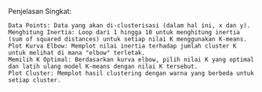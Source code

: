 Penjelasan Singkat:

    Data Points: Data yang akan di-clusterisasi (dalam hal ini, x dan y).
    Menghitung Inertia: Loop dari 1 hingga 10 untuk menghitung inertia (sum of squared distances) untuk setiap nilai K menggunakan K-means.
    Plot Kurva Elbow: Memplot nilai inertia terhadap jumlah cluster K untuk melihat di mana "elbow" terletak.
    Memilih K Optimal: Berdasarkan kurva elbow, pilih nilai K yang optimal dan latih ulang model K-means dengan nilai K tersebut.
    Plot Cluster: Memplot hasil clustering dengan warna yang berbeda untuk setiap cluster.
